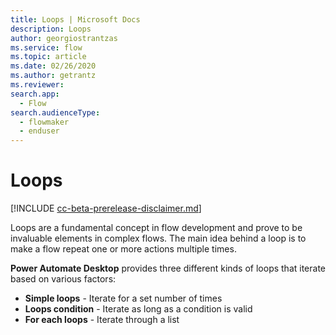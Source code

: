 ```yaml
---
title: Loops | Microsoft Docs
description: Loops
author: georgiostrantzas
ms.service: flow
ms.topic: article
ms.date: 02/26/2020
ms.author: getrantz
ms.reviewer:
search.app:
  - Flow
search.audienceType: 
  - flowmaker
  - enduser
---
```


# Loops

[!INCLUDE [cc-beta-prerelease-disclaimer.md](../../includes/cc-beta-prerelease-disclaimer.md)]

Loops are a fundamental concept in flow development and prove to be invaluable elements in complex flows. The main idea behind a loop is to make a flow repeat one or more actions multiple times. 

**Power Automate Desktop** provides three different kinds of loops that iterate based on various factors: 

- **Simple loops** - Iterate for a set number of times
- **Loops condition** - Iterate as long as a condition is valid
- **For each loops** - Iterate through a list